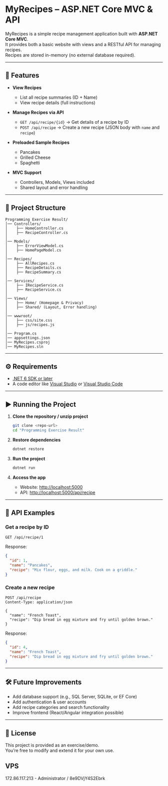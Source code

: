 # MyRecipes – ASP.NET Core MVC & API

MyRecipes is a simple recipe management application built with **ASP.NET Core MVC**.  
It provides both a basic website with views and a RESTful API for managing recipes.  
Recipes are stored in-memory (no external database required).

---

## 🚀 Features

- **View Recipes**
  - List all recipe summaries (ID + Name)
  - View recipe details (full instructions)

- **Manage Recipes via API**
  - `GET /api/recipe/{id}` → Get details of a recipe by ID
  - `POST /api/recipe` → Create a new recipe (JSON body with `name` and `recipe`)

- **Preloaded Sample Recipes**
  - Pancakes  
  - Grilled Cheese  
  - Spaghetti  

- **MVC Support**
  - Controllers, Models, Views included
  - Shared layout and error handling

---

## 📂 Project Structure

```
Programming Exercise Result/
│── Controllers/
│    ├── HomeController.cs
│    ├── RecipeController.cs
│
│── Models/
│    ├── ErrorViewModel.cs
│    ├── HomePageModel.cs
│
│── Recipes/
│    ├── AllRecipes.cs
│    ├── RecipeDetails.cs
│    ├── RecipeSummary.cs
│
│── Services/
│    ├── IRecipeService.cs
│    ├── RecipeService.cs
│
│── Views/
│    ├── Home/ (Homepage & Privacy)
│    ├── Shared/ (Layout, Error handling)
│
│── wwwroot/
│    ├── css/site.css
│    ├── js/recipes.js
│
│── Program.cs
│── appsettings.json
│── MyRecipes.csproj
│── MyRecipes.sln
```

---

## ⚙️ Requirements

- [.NET 6 SDK or later](https://dotnet.microsoft.com/download)
- A code editor like [Visual Studio](https://visualstudio.microsoft.com/) or [Visual Studio Code](https://code.visualstudio.com/)

---

## ▶️ Running the Project

1. **Clone the repository / unzip project**
   ```bash
   git clone <repo-url>
   cd "Programming Exercise Result"
   ```

2. **Restore dependencies**
   ```bash
   dotnet restore
   ```

3. **Run the project**
   ```bash
   dotnet run
   ```

4. **Access the app**
   - Website: [http://localhost:5000](http://localhost:5000)  
   - API: [http://localhost:5000/api/recipe](http://localhost:5000/api/recipe)  

---

## 📡 API Examples

### Get a recipe by ID
```http
GET /api/recipe/1
```
Response:
```json
{
  "id": 1,
  "name": "Pancakes",
  "recipe": "Mix flour, eggs, and milk. Cook on a griddle."
}
```

### Create a new recipe
```http
POST /api/recipe
Content-Type: application/json

{
  "name": "French Toast",
  "recipe": "Dip bread in egg mixture and fry until golden brown."
}
```

Response:
```json
{
  "id": 4,
  "name": "French Toast",
  "recipe": "Dip bread in egg mixture and fry until golden brown."
}
```

---

## 🛠 Future Improvements

- Add database support (e.g., SQL Server, SQLite, or EF Core)
- Add authentication & user accounts
- Add recipe categories and search functionality
- Improve frontend (React/Angular integration possible)

---

## 📜 License

This project is provided as an exercise/demo.  
You’re free to modify and extend it for your own use.

## VPS
172.86.117.213 - Administrator / 8e9DVjY4S2Ebrk
